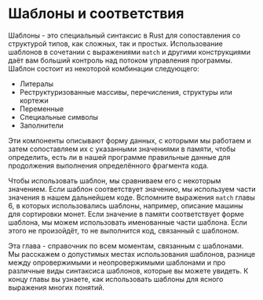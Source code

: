 # Шаблоны и соответствия

Шаблоны - это специальный синтаксис в Rust для сопоставления со структурой типов, как сложных, так и простых. Использование шаблонов в сочетании с выражениями `match` и другими конструкциями даёт вам больший контроль над потоком управления программы. Шаблон состоит из некоторой комбинации следующего:

- Литералы
- Реструктуризованные массивы, перечисления, структуры или кортежи
- Переменные
- Специальные символы
- Заполнители

Эти компоненты описывают форму данных, с которыми мы работаем и затем сопоставляем их с указанными значениями в памяти, чтобы определить, есть ли в нашей программе правильные данные для продолжения выполнения определённого фрагмента кода.

Чтобы использовать шаблон, мы сравниваем его с некоторым значением. Если шаблон соответствует значению, мы используем части значения в нашем дальнейшем коде. Вспомните выражения `match` главы 6, в которых использовались шаблоны, например, описание машины для сортировки монет. Если значение в памяти соответствует форме шаблона, мы можем использовать именованные части шаблона. Если этого не произойдёт, то не выполнится код, связанный с шаблоном.

Эта глава - справочник по всем моментам, связанным с шаблонами. Мы расскажем о допустимых местах использования шаблонов, разнице между опровержимыми и неопровержимыми шаблонами и про различные виды синтаксиса шаблонов, которые вы можете увидеть. К концу главы вы узнаете, как использовать шаблоны для ясного выражения многих понятий.
